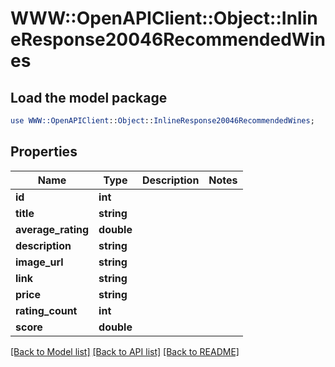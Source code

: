 # WWW::OpenAPIClient::Object::InlineResponse20046RecommendedWines

## Load the model package
```perl
use WWW::OpenAPIClient::Object::InlineResponse20046RecommendedWines;
```

## Properties
Name | Type | Description | Notes
------------ | ------------- | ------------- | -------------
**id** | **int** |  | 
**title** | **string** |  | 
**average_rating** | **double** |  | 
**description** | **string** |  | 
**image_url** | **string** |  | 
**link** | **string** |  | 
**price** | **string** |  | 
**rating_count** | **int** |  | 
**score** | **double** |  | 

[[Back to Model list]](../README.md#documentation-for-models) [[Back to API list]](../README.md#documentation-for-api-endpoints) [[Back to README]](../README.md)


